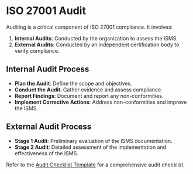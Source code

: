# ISO 27001 Audit

Auditing is a critical component of ISO 27001 compliance. It involves:

1. **Internal Audits**: Conducted by the organization to assess the ISMS.
2. **External Audits**: Conducted by an independent certification body to verify compliance.

## Internal Audit Process

- **Plan the Audit**: Define the scope and objectives.
- **Conduct the Audit**: Gather evidence and assess compliance.
- **Report Findings**: Document and report any non-conformities.
- **Implement Corrective Actions**: Address non-conformities and improve the ISMS.

## External Audit Process

- **Stage 1 Audit**: Preliminary evaluation of the ISMS documentation.
- **Stage 2 Audit**: Detailed assessment of the implementation and effectiveness of the ISMS.

Refer to the [Audit Checklist Template](../templates/AuditChecklistTemplate.md) for a comprehensive audit checklist.

